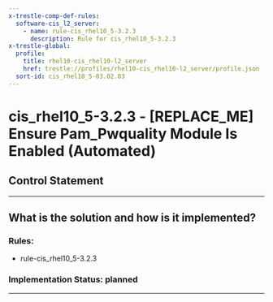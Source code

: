 ```yaml
---
x-trestle-comp-def-rules:
  software-cis_l2_server:
    - name: rule-cis_rhel10_5-3.2.3
      description: Rule for cis_rhel10_5-3.2.3
x-trestle-global:
  profile:
    title: rhel10-cis_rhel10-l2_server
    href: trestle://profiles/rhel10-cis_rhel10-l2_server/profile.json
  sort-id: cis_rhel10_5-03.02.03
---
```


# cis_rhel10_5-3.2.3 - \[REPLACE_ME\] Ensure Pam_Pwquality Module Is Enabled (Automated)

## Control Statement

______________________________________________________________________

## What is the solution and how is it implemented?

<!-- For implementation status enter one of: implemented, partial, planned, alternative, not-applicable -->

<!-- Note that the list of rules under ### Rules: is read-only and changes will not be captured after assembly to JSON -->

<!-- Add control implementation description here for control: cis_rhel10_5-3.2.3 -->

### Rules:

  - rule-cis_rhel10_5-3.2.3

### Implementation Status: planned

______________________________________________________________________

